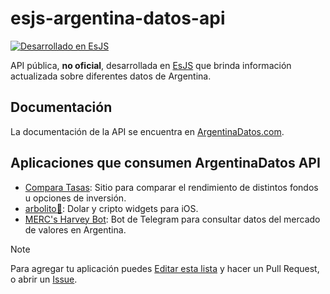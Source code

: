 # esjs-argentina-datos-api

[![Desarrollado en EsJS](https://es.js.org/badge.svg)](https://es.js.org)

API pública, **no oficial**, desarrollada en [EsJS](https://es.js.org/) que brinda información actualizada sobre diferentes datos de Argentina.

## Documentación

La documentación de la API se encuentra en [ArgentinaDatos.com](https://argentinadatos.com/).

## Aplicaciones que consumen ArgentinaDatos API

- [Compara Tasas](https://comparatasas.ar): Sitio para comparar el rendimiento de distintos fondos u opciones de inversión.
- [arbolito🌳](https://apps.apple.com/ar/app/arbolito-d%C3%B3lar-hoy/id6470806411): Dolar y cripto widgets para iOS.
- [MERC's Harvey Bot](https://t.me/mercsharvey_bot): Bot de Telegram para consultar datos del mercado de valores en Argentina.


> [!NOTE]  
> Para agregar tu aplicación puedes [Editar esta lista](https://github.com/enzonotario/esjs-argentina-datos-api/edit/main/README.md) y hacer un Pull Request, o abrir un [Issue](https://github.com/enzonotario/esjs-argentina-datos-api/issues/new?assignees=&labels=documentation&projects=&template=nueva-aplicaci%C3%B3n.md&title=Listar+Aplicaci%C3%B3n).
